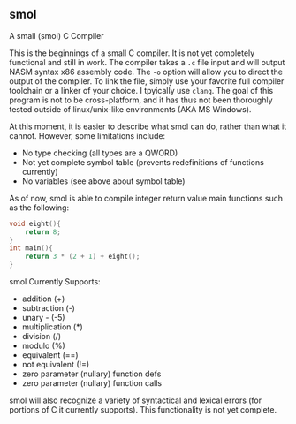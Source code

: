 ## smol
A small (smol) C Compiler

This is the beginnings of a small C compiler. It is not yet completely functional and still in work. The compiler takes a `.c` file input and will output NASM syntax x86 assembly code. The `-o` option will allow you to direct the output of the compiler. To link the file, simply use your favorite full compiler toolchain or a linker of your choice. I tpyically use `clang`. The goal of this program is not to be cross-platform, and it has thus not been thoroughly tested outside of linux/unix-like environments (AKA MS Windows).

At this moment, it is easier to describe what smol can do, rather than what it cannot. However, some limitations include:
- No type checking (all types are a QWORD)
- Not yet complete symbol table (prevents redefinitions of functions currently)
- No variables (see above about symbol table)

As of now, smol is able to compile integer return value main functions such as the following:

```c
void eight(){
    return 8;
}
int main(){
    return 3 * (2 + 1) + eight();
}
```
smol Currently Supports:
- addition (+)
- subtraction (-)
- unary - (-5)
- multiplication (*)
- division (/)
- modulo (%)
- equivalent (==)
- not equivalent (!=)
- zero parameter (nullary) function defs
- zero parameter (nullary) function calls

smol will also recognize a variety of syntactical and lexical errors (for portions of C it currently supports). This functionality is not yet complete.
